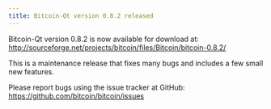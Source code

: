 ```yaml
---
title: Bitcoin-Qt version 0.8.2 released
---
```

Bitcoin-Qt version 0.8.2 is now available for download at:
<http://sourceforge.net/projects/bitcoin/files/Bitcoin/bitcoin-0.8.2/>

This is a maintenance release that fixes many bugs and includes
a few small new features.

Please report bugs using the issue tracker at GitHub:
<https://github.com/bitcoin/bitcoin/issues>
